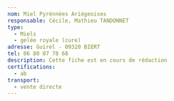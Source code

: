 ```yaml
---
nom: Miel Pyrénnées Ariégeoises
responsable: Cécile, Mathieu TANDONNET
type:
  - Miels
  - gelée royale (cure)
adresse: Guirel - 09320 BIERT
tel: 06 80 07 78 68
description: Cette fiche est en cours de rédaction
certifications:
  - ab
transport:
  - vente directe
---
```

